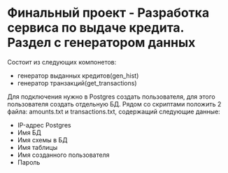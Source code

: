 # Финальный проект - Разработка сервиса по выдаче кредита. Раздел с генератором данных
Состоит из следующих компонетов:
- генератор выданных кредитов(gen_hist)
- генератор транзакций(get_transactions)

Для подключения нужно в Postgres создать пользователя, для этого пользователя создать отдельную БД.
Рядом со скриптами положить 2 файла: amounts.txt и transactions.txt, содержащий следующие данные:
- IP-адрес Postgres
- Имя БД
- Имя схемы в БД
- Имя таблицы
- Имя созданного пользователя
- Пароль